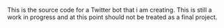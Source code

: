 This is the source code for a Twitter bot that i am creating.
This is still a work in progress and at this point should not be treated as a final project.

